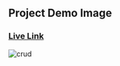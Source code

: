 ## Project Demo Image

### [Live Link](https://reactjs-todo-crud.netlify.app/)

![crud](https://user-images.githubusercontent.com/61211600/126962976-3217d198-42ca-4ea5-a870-844e468a8db9.png)
